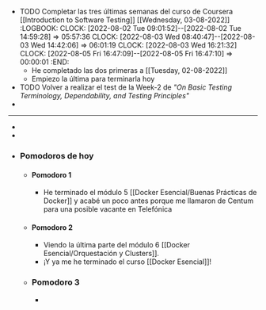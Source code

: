 - TODO Completar las tres últimas semanas del curso de Coursera [[Introduction to Software Testing]] [[Wednesday, 03-08-2022]]
  :LOGBOOK:
  CLOCK: [2022-08-02 Tue 09:01:52]--[2022-08-02 Tue 14:59:28] =>  05:57:36
  CLOCK: [2022-08-03 Wed 08:40:47]--[2022-08-03 Wed 14:42:06] =>  06:01:19
  CLOCK: [2022-08-03 Wed 16:21:32]
  CLOCK: [2022-08-05 Fri 16:47:09]--[2022-08-05 Fri 16:47:10] =>  00:00:01
  :END:
	- He completado las dos primeras a [[Tuesday, 02-08-2022]]
	- Empiezo la última para terminarla hoy
- TODO Volver a realizar el test de la Week-2 de *"On Basic Testing Terminology, Dependability, and Testing Principles"*
-
- ---
-
-
- ### Pomodoros de hoy
	- #### Pomodoro 1
		- He terminado el módulo 5 [[Docker Esencial/Buenas Prácticas de Docker]] y acabé un poco antes porque me llamaron de Centum para una posible vacante en Telefónica
	- #### Pomodoro 2
		- Viendo la última parte del módulo 6 [[Docker Esencial/Orquestación y Clusters]].
		- ¡Y ya me he terminado el curso [[Docker Esencial]]!
	- ### Pomodoro 3
		-